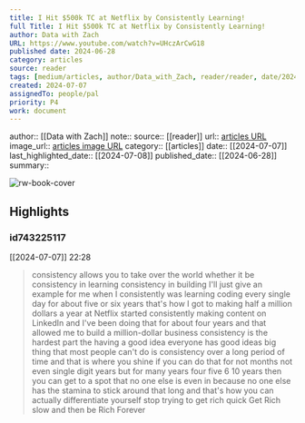 ```yaml
---
title: I Hit $500k TC at Netflix by Consistently Learning!
full Title: I Hit $500k TC at Netflix by Consistently Learning!
author: Data with Zach
URL: https://www.youtube.com/watch?v=UHczArCwG18
published date: 2024-06-28
category: articles
source: reader
tags: [medium/articles, author/Data_with_Zach, reader/reader, date/2024-07-08, area/reader]
created: 2024-07-07
assignedTo: people/pal
priority: P4
work: document
---
```

author:: [[Data with Zach]]
note:: 
source:: [[reader]]
url:: [articles URL](https://www.youtube.com/watch?v=UHczArCwG18)
image_url:: [articles image URL](https://i.ytimg.com/vi/UHczArCwG18/maxres2.jpg?sqp=-oaymwEoCIAKENAF8quKqQMcGADwAQH4AbYIgAKAD4oCDAgAEAEYNSBfKHIwDw==&rs=AOn4CLArCFKVcYHzvg1e4S410iGD3AM-Gw)
category:: [[articles]]
date:: [[2024-07-07]]
last_highlighted_date:: [[2024-07-08]]
published_date:: [[2024-06-28]]
summary:: 


![rw-book-cover](https://i.ytimg.com/vi/UHczArCwG18/maxres2.jpg?sqp=-oaymwEoCIAKENAF8quKqQMcGADwAQH4AbYIgAKAD4oCDAgAEAEYNSBfKHIwDw==&rs=AOn4CLArCFKVcYHzvg1e4S410iGD3AM-Gw)

## Highlights
### id743225117
[[2024-07-07]] 22:28
> consistency allows you to take over the world whether it be consistency in learning consistency in building I'll just give an example for me when I consistently was learning coding every single day for about five or six years that's how I got to making half a million dollars a year at Netflix started consistently making content on LinkedIn and I've been doing that for about four years and that allowed me to build a million-dollar business consistency is the hardest part the having a good idea everyone has good ideas big thing that most people can't do is consistency over a long period of
> time and that is where you shine if you can do that for not months not even single digit years but for many years four five 6 10 years then you can get to a spot that no one else is even in because no one else has the stamina to stick around that long and that's how you can actually differentiate yourself stop trying to get rich quick Get Rich slow and then be Rich Forever


